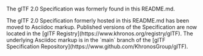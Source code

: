 <!--
Copyright 2014-2021 The Khronos Group Inc.
SPDX-License-Identifier: CC-BY-4.0
-->

<p>
The glTF 2.0 Specification was formerly found in this README.md.
</p>

<p>
The glTF 2.0 Specification formerly hosted in this README.md has been moved
to Asciidoc markup. Published versions of the Specification are now located
in the [glTF Registry](https://www.khronos.org/registry/glTF). The
underlying Asciidoc markup is in the `main` branch of the [glTF
Specification Repository](https://www.github.com/KhronosGroup/glTF).
</p>
